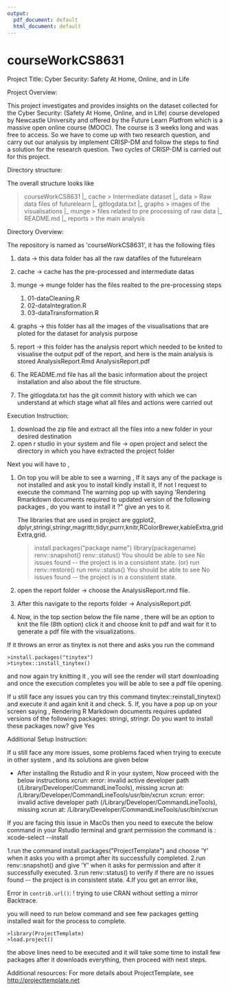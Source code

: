 ```yaml
---
output:
  pdf_document: default
  html_document: default
---
```

# courseWorkCS8631
Project Title: Cyber Security: Safety At Home, Online, and in Life

Project Overview:

This project investigates and provides insights on the dataset collected for the Cyber Security: (Safety At Home, Online, and in Life) course developed by Newcastle University and offered by the Future Learn Platfrom which is a massive 
open online course (MOOC). The course is 3 weeks long and was free to access. So we have to come up with two research question, and carry out our analysis by implement CRISP-DM and follow the steps to find a solution for the research question.
Two cycles of CRISP-DM is carried out for this project.

Directory structure:

The overall structure looks like 
> courseWorkCS8631
    |_ cache > Intermediate dataset
    |_ data > Raw data files of futurelearn
    |_ gitlogdata.txt
    |_ graphs > images of the visualisations
    |_ munge > files related to pre processing of raw data
    |_ README.md
    |_ reports > the main analysis 
    
Directory Overview:

The repository is named as 'courseWorkCS8631', it has the following files

1. data -> this data folder has all the raw datafiles of the futurelearn 
2. cache -> cache has the pre-processed and intermediate datas
3. munge -> munge folder has the files realted to the pre-processing steps 
    
    1. 01-dataCleaning.R
    2. 02-dataIntegration.R
    3. 03-dataTransformation.R
    
4. graphs -> this folder has all the images of the visualisations that are ploted for the dataset for analysis purpose
5. report -> this folder has the analysis report which needed to be knited to visualise the output pdf of the report, and here is the main analysis is stored
    AnalysisReport.Rmd
    AnalysisReport.pdf
    
6. The README.md file has all the basic information about the project installation and also about the file structure.
7. The gitlogdata.txt has the git commit history with which we can understand at which stage what all files and actions were carried out

Execution Instruction:

1. download the zip file and extract all the files into a new folder in your desired destination 
2. open r studio in your system and file -> open project and select the directory in which you have extracted the project folder

Next you will have to ,

1. On top you will be able to see a warning , If it says any of the package is not installed and ask you to install kindly install it, If not I request to execute the command 
The warning  pop up with saying 'Rendering Rmarkdown documents required to updated version of the following packages , do you want to install it ?" give an yes to it.
   
   The libraries that are used in project are ggplot2, dplyr,stringi,stringr,magrittr,tidyr,purrr,knitr,RColorBrewer,kableExtra,gridExtra,grid.
    >install.packages("package name")
    > library(packagename)
    > renv::snapshot()
    > renv::status()
You should be able to see No issues found -- the project is in a consistent state.
(or)
run renv::restore() 
run renv::status() 
You should be able to see No issues found -- the project is in a consistent state.

2. open the report folder -> choose the AnalysisReport.rmd file.
3. After this navigate to the reports folder -> AnalysisReport.pdf.
4. Now, in the top section below the file name , there will be an option to knit the file (8th option) click it and choose knit to pdf and wait for it to generate a pdf file with the visualizations.

If it throws an error as tinytex is not there and asks you run the command 

    >install.packages("tinytex")
    >tinytex::install_tinytex()
 
and now again try knitting it , you will see the render will start downloading and once the execution completes you will be able to see a pdf file opening.

If u still face any issues you can try this command tinytex::reinstall_tinytex() and execute it and again knit it and check.
5. If, you have a pop up on your screen saying , Rendering R Markdown documents requires updated versions of the following packages: stringi, stringr.
Do you want to install these packages now? give Yes

Additional Setup Instruction:

If u still face any more issues, some problems faced when trying to execute in other system , and its solutions are given below

* After installing the Rstudio and R in your system, Now proceed with the below instructions
    xcrun: error: invalid active developer path (/Library/Developer/CommandLineTools), missing xcrun at: /Library/Developer/CommandLineTools/usr/bin/xcrun
    xcrun: error: invalid active developer path (/Library/Developer/CommandLineTools), missing xcrun at: /Library/Developer/CommandLineTools/usr/bin/xcrun

If you are facing this issue in MacOs then you need to execute the below command in your Rstudio terminal and grant permission
 the command is : xcode-select --install

1.run the command install.packages("ProjectTemplate") and choose 'Y' when it asks you with a prompt after its successfully completed.
2.run renv::snapshot() and give 'Y' when it asks for permission and after it successfully executed.
3.run renv::status() to verify if there are no issues found -- the project is in consistent state.
4.If you get an errror like,
                 
 Error in `contrib.url()`: ! trying to use CRAN without setting a mirror Backtrace.

you will need to run below command and see few packages getting installed wait for the process to complete.
 
    >library(ProjectTemplate)
    >load.project()

the above lines need to be executed and it will take some time to install few packages after it downloads everything, then proceed with next steps.

Additional resources: 
For more details about ProjectTemplate, see http://projecttemplate.net

